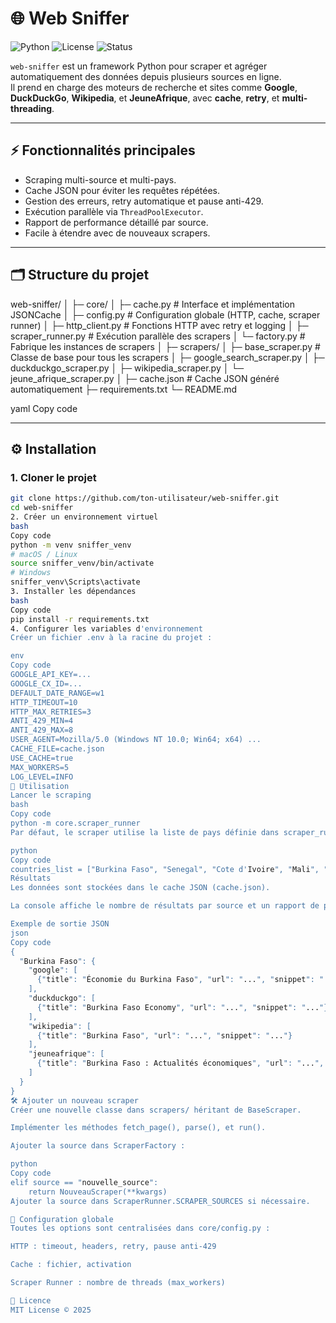 # 🌐 Web Sniffer

![Python](https://img.shields.io/badge/Python-3.11-blue.svg)
![License](https://img.shields.io/badge/License-MIT-green.svg)
![Status](https://img.shields.io/badge/Status-Beta-orange.svg)

`web-sniffer` est un framework Python pour scraper et agréger automatiquement des données depuis plusieurs sources en ligne.  
Il prend en charge des moteurs de recherche et sites comme **Google**, **DuckDuckGo**, **Wikipedia**, et **JeuneAfrique**, avec **cache**, **retry**, et **multi-threading**.

---

## ⚡ Fonctionnalités principales

- Scraping multi-source et multi-pays.
- Cache JSON pour éviter les requêtes répétées.
- Gestion des erreurs, retry automatique et pause anti-429.
- Exécution parallèle via `ThreadPoolExecutor`.
- Rapport de performance détaillé par source.
- Facile à étendre avec de nouveaux scrapers.

---

## 🗂 Structure du projet

web-sniffer/
│
├─ core/
│ ├─ cache.py # Interface et implémentation JSONCache
│ ├─ config.py # Configuration globale (HTTP, cache, scraper runner)
│ ├─ http_client.py # Fonctions HTTP avec retry et logging
│ ├─ scraper_runner.py # Exécution parallèle des scrapers
│ └─ factory.py # Fabrique les instances de scrapers
│
├─ scrapers/
│ ├─ base_scraper.py # Classe de base pour tous les scrapers
│ ├─ google_search_scraper.py
│ ├─ duckduckgo_scraper.py
│ ├─ wikipedia_scraper.py
│ └─ jeune_afrique_scraper.py
│
├─ cache.json # Cache JSON généré automatiquement
├─ requirements.txt
└─ README.md

yaml
Copy code

---

## ⚙️ Installation

### 1. Cloner le projet
```bash
git clone https://github.com/ton-utilisateur/web-sniffer.git
cd web-sniffer
2. Créer un environnement virtuel
bash
Copy code
python -m venv sniffer_venv
# macOS / Linux
source sniffer_venv/bin/activate
# Windows
sniffer_venv\Scripts\activate
3. Installer les dépendances
bash
Copy code
pip install -r requirements.txt
4. Configurer les variables d'environnement
Créer un fichier .env à la racine du projet :

env
Copy code
GOOGLE_API_KEY=...
GOOGLE_CX_ID=...
DEFAULT_DATE_RANGE=w1
HTTP_TIMEOUT=10
HTTP_MAX_RETRIES=3
ANTI_429_MIN=4
ANTI_429_MAX=8
USER_AGENT=Mozilla/5.0 (Windows NT 10.0; Win64; x64) ...
CACHE_FILE=cache.json
USE_CACHE=true
MAX_WORKERS=5
LOG_LEVEL=INFO
🚀 Utilisation
Lancer le scraping
bash
Copy code
python -m core.scraper_runner
Par défaut, le scraper utilise la liste de pays définie dans scraper_runner.py :

python
Copy code
countries_list = ["Burkina Faso", "Senegal", "Cote d'Ivoire", "Mali", "Niger"]
Résultats
Les données sont stockées dans le cache JSON (cache.json).

La console affiche le nombre de résultats par source et un rapport de performance.

Exemple de sortie JSON
json
Copy code
{
  "Burkina Faso": {
    "google": [
      {"title": "Économie du Burkina Faso", "url": "...", "snippet": "..."}
    ],
    "duckduckgo": [
      {"title": "Burkina Faso Economy", "url": "...", "snippet": "..."}
    ],
    "wikipedia": [
      {"title": "Burkina Faso", "url": "...", "snippet": "..."}
    ],
    "jeuneafrique": [
      {"title": "Burkina Faso : Actualités économiques", "url": "...", "snippet": ""}
    ]
  }
}
🛠 Ajouter un nouveau scraper
Créer une nouvelle classe dans scrapers/ héritant de BaseScraper.

Implémenter les méthodes fetch_page(), parse(), et run().

Ajouter la source dans ScraperFactory :

python
Copy code
elif source == "nouvelle_source":
    return NouveauScraper(**kwargs)
Ajouter la source dans ScraperRunner.SCRAPER_SOURCES si nécessaire.

🔧 Configuration globale
Toutes les options sont centralisées dans core/config.py :

HTTP : timeout, headers, retry, pause anti-429

Cache : fichier, activation

Scraper Runner : nombre de threads (max_workers)

📄 Licence
MIT License © 2025